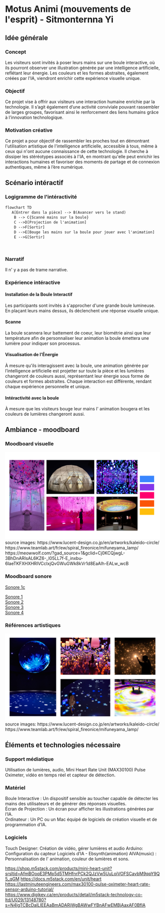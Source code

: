 # Motus Animi (mouvements de l'esprit) - Sitmonternna Yi

## Idée générale
### Concept
Les visiteurs sont invités à poser leurs mains sur une boule interactive, où ils pourront observer une illustration générée par une intelligence artificielle, reflétant leur énergie. Les couleurs et les formes abstraites, également créées par l'IA, viendront enrichir cette expérience visuelle unique.

### Objectif
Ce projet vise à offrir aux visiteurs une interaction humaine enrichie par la technologie. Il s’agit également d’une activité conviviale pouvant rassembler de larges groupes, favorisant ainsi le renforcement des liens humains grâce à l’innovation technologique.

### Motivation créative
Ce projet a pour objectif de rassembler les proches tout en démontrant l'utilisation artistique de l'intelligence artificielle, accessible à tous, même à ceux qui n'ont aucune connaissance de cette technologie. Il cherche à dissiper les stéréotypes associés à l'IA, en montrant qu'elle peut enrichir les interactions humaines et favoriser des moments de partage et de connexion authentiques, même à l’ère numérique.

## Scénario intéractif
### Logigramme de l'intéractivité
```mermaid
flowchart TD
   A[Entrer dans la pièce] --> B(Avancer vers le stand)
    B --> C{Scanné mains sur la boule}
    C -->D[Projection de l'animation]
    D -->F[Sortir]
    D -->E[Bouge les mains sur la boule pour jouer avec l'animation]
    E -->G[Sortir]
```
<br>

### Narratif
Il n' y a pas de trame narrative.

### Expérience intéractive
#### Installation de la Boule Interactif 
Les participants sont invités à s'approcher d'une grande boule lumineuse. En plaçant leurs mains dessus, ils déclenchent une réponse visuelle unique.

#### Scanne 
La boule scannera leur battement de coeur, leur biométrie ainsi que leur température afin de personnaliser leur animation la boule émettera une lumière pour indiquer son processus.

#### Visualisation de l'Énergie 
À mesure qu'ils interagissent avec la boule, une animation générée par l’intelligence artificielle est projetter sur toute la pièce et les lumières changeront de couleurs aussi, représentant leur énergie sous forme de couleurs et  formes abstraites. Chaque interaction est différente, rendant chaque expérience personnelle et unique.

#### Intéractivité avec la boule
À mesure que les visiteurs bouge leur mains l' animation bougera et les couleurs de lumières changeront aussi.

## Ambiance - moodboard
### Moodboard visuelle
<img src="img/moodboard_visuelle.jpg" >
source images: https://www.lucent-design.co.jp/en/artworks/kaleido-circle/ 
               https://www.teamlab.art/fr/ew/spiral_fireonice/mifuneyama_lamp/
               <br>
               https://meowwolf.com/?gad_source=1&gclid=Cj0KCQjwgL-3BhDnARIsAL6KZ6-_l05LL7f-E_inxbu-6laeTKFXHXHRIVCcIxjQvGWuGWk8kVr1d8EaAlh-EALw_wcB

### Moodboard sonore
<a href="https://pixabay.com/fr/music/meditation-spirituel-heavenly-energy-188908/" target="_blank"> Sonore 1c
<a href="https://support.google.com/chrome/answer/95647?hl=es&amp;ref_topic=3421433%3F" target="_blank"> </a>

[Sonore 1](https://pixabay.com/fr/music/meditation-spirituel-heavenly-energy-188908/)
<br>
[Sonore 2](https://pixabay.com/fr/music/ambiant-ambiant-relax-sounds-10621/)
<br>
[Sonore 3](https://pixabay.com/fr/music/ambiant-lost-in-the-forest-236236/)
<br>
[Sonore 4](https://pixabay.com/fr/music/meditation-spirituel-cave-of-solitude-187589/)


### Références artistiques
<img src="img/reference_artistique.jpg" >
source images: https://www.lucent-design.co.jp/en/artworks/kaleido-circle/ 
               https://www.teamlab.art/fr/ew/spiral_fireonice/mifuneyama_lamp/

## Éléments et technologies nécessaire
### Support médiatique
Utilisation de lumières, audio, Mini Heart Rate Unit (MAX30100) Pulse Oximeter, vidéo en temps réel et capteur de détection.
### Matériel
Boule Interactive : Un dispositif sensible au toucher capable de détecter les mains des utilisateurs et de générer des réponses visuelles.
<br>
Écran de Projection : Un écran pour afficher les illustrations générées par l’IA.
<br>
Ordinateur : Un PC ou un Mac équipé de logiciels de création visuelle et de programmation d'IA.

### Logiciels
Touch Designer: Création de vidéo, gérer lumières et audio
Arduino: Configuration du capteur
Logiciels d’IA - Ebsynth(animation)  AIVA(music)  : Personnalisation de l' animation, couleur de lumières et sons. 

https://shop.m5stack.com/products/mini-heart-unit?srsltid=AfmBOoqE3PMp5d5TMHfnrPCk2QJzVw5UuLoiVOFSCavbM9qpY9Q5_qGM
https://docs.m5stack.com/en/unit/heart
https://lastminuteengineers.com/max30100-pulse-oximeter-heart-rate-sensor-arduino-tutorial/
https://www.digikey.ca/en/products/detail/m5stack-technology-co-ltd/U029/13148780?s=N4IgTCBcDaILIEEAaBmADARjWgBAWwFYBnAFwEMBjAaxAF0BfIA
